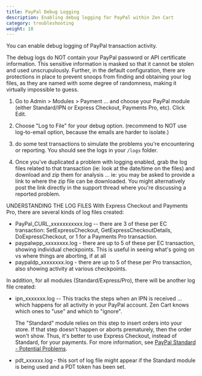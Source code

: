 ```yaml
---
title: PayPal Debug Logging 
description: Enabling debug logging for PayPal within Zen Cart 
category: troubleshooting 
weight: 10
---
```


You can enable debug logging of PayPal transaction activity.

The debug logs do NOT contain your PayPal password or API certificate information. This sensitive information is masked so that it cannot be stolen and used unscrupulously.
Further, in the default configuration, there are protections in place to prevent snoops from finding and obtaining your log files, as they are named with some degree of randomness, making it virtually impossible to guess.

1. Go to Admin > Modules > Payment ... and choose your PayPal module (either Standard/IPN or Express Checkout, Payments Pro, etc). Click Edit.

2. Choose "Log to File" for your debug option. (recommend to NOT use log-to-email option, because the emails are harder to isolate.)

3. do some test transactions to simulate the problems you're encountering or reporting.  You should see the logs in your `/logs` folder.

4. Once you've duplicated a problem with logging enabled, grab the log files related to that transaction (ie: look at the date/time on the files) and download and zip them for analysis ... ie: you may be asked to provide a link to where the zip file can be downloaded. You might alternatively post the link directly in the support thread where you're discussing a reported problem.


UNDERSTANDING THE LOG FILES
With Express Checkout and Payments Pro, there are several kinds of log files created:

- PayPal_CURL_xxxxxxxxxxx.log -- there are 3 of these per EC transaction: SetExpressCheckout, GetExpressCheckoutDetails, DoExpressCheckout, or 1 for a Payments Pro transaction.
- paypalwpp_xxxxxxxx.log - there are up to 5 of these per EC transaction, showing individual checkpoints. This is useful in seeing what's going on vs where things are aborting, if at all
- paypaldp_xxxxxxxx.log - there are up to 5 of these per Pro transaction, also showing activity at various checkpoints.

In addition, for all modules (Standard/Express/Pro), there will be another log file created:

- ipn_xxxxxxx.log -- This tracks the steps when an IPN is received ... which happens for all activity in your PayPal account. Zen Cart knows which ones to "use" and which to "ignore".

    The "Standard" module relies on this step to insert orders into your store. If that step doesn't happen or aborts prematurely, then the order won't show. Thus, it's better to use Express Checkout, instead of Standard, for your payments.  For more information, see [PayPal Standard - Potential Problems](/user/payment/paypal_standard/). 

- pdt_xxxxxx.log - this sort of log file might appear if the Standard module is being used and a PDT token has been set.

